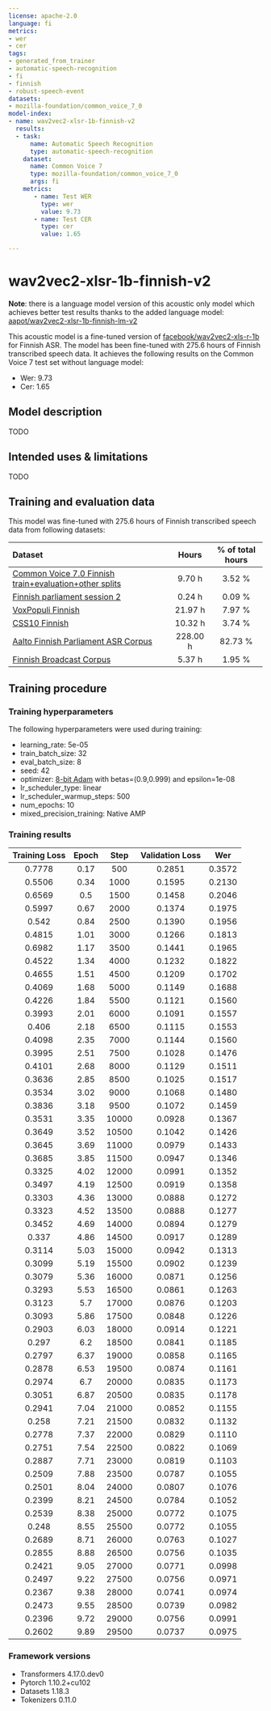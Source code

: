 ```yaml
---
license: apache-2.0
language: fi
metrics:
- wer
- cer
tags:
- generated_from_trainer
- automatic-speech-recognition
- fi
- finnish
- robust-speech-event
datasets:
- mozilla-foundation/common_voice_7_0
model-index:
- name: wav2vec2-xlsr-1b-finnish-v2
  results:
  - task: 
      name: Automatic Speech Recognition 
      type: automatic-speech-recognition
    dataset:
      name: Common Voice 7
      type: mozilla-foundation/common_voice_7_0
      args: fi
    metrics:
       - name: Test WER
         type: wer
         value: 9.73
       - name: Test CER
         type: cer
         value: 1.65

---
```


<!-- This model card has been generated automatically according to the information the Trainer had access to. You
should probably proofread and complete it, then remove this comment. -->

# wav2vec2-xlsr-1b-finnish-v2

**Note**: there is a language model version of this acoustic only model which achieves better test results thanks to the added language model: [aapot/wav2vec2-xlsr-1b-finnish-lm-v2](https://huggingface.co/aapot/wav2vec2-xlsr-1b-finnish-lm-v2)

This acoustic model is a fine-tuned version of [facebook/wav2vec2-xls-r-1b](https://huggingface.co/facebook/wav2vec2-xls-r-1b) for Finnish ASR. The model has been fine-tuned with 275.6 hours of Finnish transcribed speech data.
It achieves the following results on the Common Voice 7 test set without language model:
- Wer: 9.73
- Cer: 1.65

## Model description

TODO

## Intended uses & limitations

TODO

## Training and evaluation data

This model was fine-tuned with 275.6 hours of Finnish transcribed speech data from following datasets:

| Dataset                                                                                                                       | Hours    | % of total hours |
|:------------------------------------------------------------------------------------------------------------------------------|:--------:|:----------------:|
| [Common Voice 7.0 Finnish train+evaluation+other splits](https://huggingface.co/datasets/mozilla-foundation/common_voice_7_0) | 9.70 h   | 3.52 %           |
| [Finnish parliament session 2](https://b2share.eudat.eu/records/4df422d631544ce682d6af1d4714b2d4)                             | 0.24 h   | 0.09 %           |
| [VoxPopuli Finnish](https://github.com/facebookresearch/voxpopuli)                                                            | 21.97 h  | 7.97 %           |
| [CSS10 Finnish](https://github.com/kyubyong/css10)                                                                            | 10.32 h  | 3.74 %           |
| [Aalto Finnish Parliament ASR Corpus](http://urn.fi/urn:nbn:fi:lb-2021051903)                                                 | 228.00 h | 82.73 %          |
| [Finnish Broadcast Corpus](http://urn.fi/urn:nbn:fi:lb-2016042502)                                                            | 5.37 h   | 1.95 %           |

## Training procedure

### Training hyperparameters

The following hyperparameters were used during training:
- learning_rate: 5e-05
- train_batch_size: 32
- eval_batch_size: 8
- seed: 42
- optimizer: [8-bit Adam](https://github.com/facebookresearch/bitsandbytes) with betas=(0.9,0.999) and epsilon=1e-08
- lr_scheduler_type: linear
- lr_scheduler_warmup_steps: 500
- num_epochs: 10
- mixed_precision_training: Native AMP

### Training results

| Training Loss | Epoch | Step  | Validation Loss | Wer    |
|:-------------:|:-----:|:-----:|:---------------:|:------:|
| 0.7778        | 0.17  | 500   | 0.2851          | 0.3572 |
| 0.5506        | 0.34  | 1000  | 0.1595          | 0.2130 |
| 0.6569        | 0.5   | 1500  | 0.1458          | 0.2046 |
| 0.5997        | 0.67  | 2000  | 0.1374          | 0.1975 |
| 0.542         | 0.84  | 2500  | 0.1390          | 0.1956 |
| 0.4815        | 1.01  | 3000  | 0.1266          | 0.1813 |
| 0.6982        | 1.17  | 3500  | 0.1441          | 0.1965 |
| 0.4522        | 1.34  | 4000  | 0.1232          | 0.1822 |
| 0.4655        | 1.51  | 4500  | 0.1209          | 0.1702 |
| 0.4069        | 1.68  | 5000  | 0.1149          | 0.1688 |
| 0.4226        | 1.84  | 5500  | 0.1121          | 0.1560 |
| 0.3993        | 2.01  | 6000  | 0.1091          | 0.1557 |
| 0.406         | 2.18  | 6500  | 0.1115          | 0.1553 |
| 0.4098        | 2.35  | 7000  | 0.1144          | 0.1560 |
| 0.3995        | 2.51  | 7500  | 0.1028          | 0.1476 |
| 0.4101        | 2.68  | 8000  | 0.1129          | 0.1511 |
| 0.3636        | 2.85  | 8500  | 0.1025          | 0.1517 |
| 0.3534        | 3.02  | 9000  | 0.1068          | 0.1480 |
| 0.3836        | 3.18  | 9500  | 0.1072          | 0.1459 |
| 0.3531        | 3.35  | 10000 | 0.0928          | 0.1367 |
| 0.3649        | 3.52  | 10500 | 0.1042          | 0.1426 |
| 0.3645        | 3.69  | 11000 | 0.0979          | 0.1433 |
| 0.3685        | 3.85  | 11500 | 0.0947          | 0.1346 |
| 0.3325        | 4.02  | 12000 | 0.0991          | 0.1352 |
| 0.3497        | 4.19  | 12500 | 0.0919          | 0.1358 |
| 0.3303        | 4.36  | 13000 | 0.0888          | 0.1272 |
| 0.3323        | 4.52  | 13500 | 0.0888          | 0.1277 |
| 0.3452        | 4.69  | 14000 | 0.0894          | 0.1279 |
| 0.337         | 4.86  | 14500 | 0.0917          | 0.1289 |
| 0.3114        | 5.03  | 15000 | 0.0942          | 0.1313 |
| 0.3099        | 5.19  | 15500 | 0.0902          | 0.1239 |
| 0.3079        | 5.36  | 16000 | 0.0871          | 0.1256 |
| 0.3293        | 5.53  | 16500 | 0.0861          | 0.1263 |
| 0.3123        | 5.7   | 17000 | 0.0876          | 0.1203 |
| 0.3093        | 5.86  | 17500 | 0.0848          | 0.1226 |
| 0.2903        | 6.03  | 18000 | 0.0914          | 0.1221 |
| 0.297         | 6.2   | 18500 | 0.0841          | 0.1185 |
| 0.2797        | 6.37  | 19000 | 0.0858          | 0.1165 |
| 0.2878        | 6.53  | 19500 | 0.0874          | 0.1161 |
| 0.2974        | 6.7   | 20000 | 0.0835          | 0.1173 |
| 0.3051        | 6.87  | 20500 | 0.0835          | 0.1178 |
| 0.2941        | 7.04  | 21000 | 0.0852          | 0.1155 |
| 0.258         | 7.21  | 21500 | 0.0832          | 0.1132 |
| 0.2778        | 7.37  | 22000 | 0.0829          | 0.1110 |
| 0.2751        | 7.54  | 22500 | 0.0822          | 0.1069 |
| 0.2887        | 7.71  | 23000 | 0.0819          | 0.1103 |
| 0.2509        | 7.88  | 23500 | 0.0787          | 0.1055 |
| 0.2501        | 8.04  | 24000 | 0.0807          | 0.1076 |
| 0.2399        | 8.21  | 24500 | 0.0784          | 0.1052 |
| 0.2539        | 8.38  | 25000 | 0.0772          | 0.1075 |
| 0.248         | 8.55  | 25500 | 0.0772          | 0.1055 |
| 0.2689        | 8.71  | 26000 | 0.0763          | 0.1027 |
| 0.2855        | 8.88  | 26500 | 0.0756          | 0.1035 |
| 0.2421        | 9.05  | 27000 | 0.0771          | 0.0998 |
| 0.2497        | 9.22  | 27500 | 0.0756          | 0.0971 |
| 0.2367        | 9.38  | 28000 | 0.0741          | 0.0974 |
| 0.2473        | 9.55  | 28500 | 0.0739          | 0.0982 |
| 0.2396        | 9.72  | 29000 | 0.0756          | 0.0991 |
| 0.2602        | 9.89  | 29500 | 0.0737          | 0.0975 |


### Framework versions

- Transformers 4.17.0.dev0
- Pytorch 1.10.2+cu102
- Datasets 1.18.3
- Tokenizers 0.11.0
